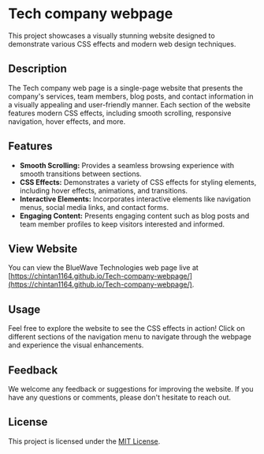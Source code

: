 # Tech company webpage
This project showcases a visually stunning website designed to demonstrate various CSS effects and modern web design techniques.

## Description

The Tech company web page is a single-page website that presents the company's services, team members, blog posts, and contact information in a visually appealing and user-friendly manner. Each section of the website features modern CSS effects, including smooth scrolling, responsive navigation, hover effects, and more.

## Features

- **Smooth Scrolling:** Provides a seamless browsing experience with smooth transitions between sections.
- **CSS Effects:** Demonstrates a variety of CSS effects for styling elements, including hover effects, animations, and transitions.
- **Interactive Elements:** Incorporates interactive elements like navigation menus, social media links, and contact forms.
- **Engaging Content:** Presents engaging content such as blog posts and team member profiles to keep visitors interested and informed.

## View Website

You can view the BlueWave Technologies web page live at [https://chintan1164.github.io/Tech-company-webpage/](https://chintan1164.github.io/Tech-company-webpage/).

## Usage

Feel free to explore the website to see the CSS effects in action! Click on different sections of the navigation menu to navigate through the webpage and experience the visual enhancements.

## Feedback

We welcome any feedback or suggestions for improving the website. If you have any questions or comments, please don't hesitate to reach out.

## License

This project is licensed under the [MIT License](LICENSE).
